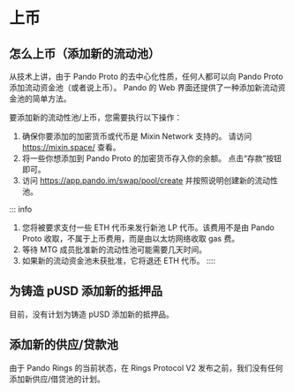 # 上币

## 怎么上币（添加新的流动池）

从技术上讲，由于 Pando Proto 的去中心化性质，任何人都可以向 Pando Proto 添加流动资金池（或者说上币）。 Pando 的 Web 界面还提供了一种添加新流动资金池的简单方法。

要添加新的流动性池/上币，您需要执行以下操作：

1. 确保你要添加的加密货币或代币是 Mixin Network 支持的。 请访问 https://mixin.space/ 查看。
2. 将一些你想添加到 Pando Proto 的加密货币存入你的余额。 点击“存款”按钮即可。
3. 访问 https://app.pando.im/swap/pool/create 并按照说明创建新的流动性池。
  
::: info
1. 您将被要求支付一些 ETH 代币来发行新池 LP 代币。该费用不是由 Pando Proto 收取，不属于上币费用，而是由以太坊网络收取 gas 费。
2. 等待 MTG 成员批准新的流动性池可能需要几天时间。
3. 如果新的流动资金池未获批准，它将退还 ETH 代币。
::::

## 为铸造 pUSD 添加新的抵押品

目前，没有计划为铸造 pUSD 添加新的抵押品。

## 添加新的供应/贷款池

由于 Pando Rings 的当前状态，在 Rings Protocol V2 发布之前，我们没有任何添加新供应/借贷池的计划。